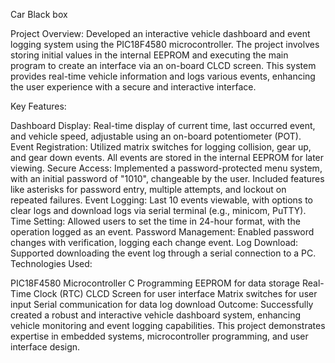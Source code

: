 Car Black box

Project Overview:
Developed an interactive vehicle dashboard and event logging system using the PIC18F4580 microcontroller. The project involves storing initial values in the internal EEPROM and executing the main program to create an interface via an on-board CLCD screen. This system provides real-time vehicle information and logs various events, enhancing the user experience with a secure and interactive interface.

Key Features:

Dashboard Display: Real-time display of current time, last occurred event, and vehicle speed, adjustable using an on-board potentiometer (POT).
Event Registration: Utilized matrix switches for logging collision, gear up, and gear down events. All events are stored in the internal EEPROM for later viewing.
Secure Access: Implemented a password-protected menu system, with an initial password of "1010", changeable by the user. Included features like asterisks for password entry, multiple attempts, and lockout on repeated failures.
Event Logging: Last 10 events viewable, with options to clear logs and download logs via serial terminal (e.g., minicom, PuTTY).
Time Setting: Allowed users to set the time in 24-hour format, with the operation logged as an event.
Password Management: Enabled password changes with verification, logging each change event.
Log Download: Supported downloading the event log through a serial connection to a PC.
Technologies Used:

PIC18F4580 Microcontroller
C Programming
EEPROM for data storage
Real-Time Clock (RTC)
CLCD Screen for user interface
Matrix switches for user input
Serial communication for data log download
Outcome:
Successfully created a robust and interactive vehicle dashboard system, enhancing vehicle monitoring and event logging capabilities. This project demonstrates expertise in embedded systems, microcontroller programming, and user interface design.
